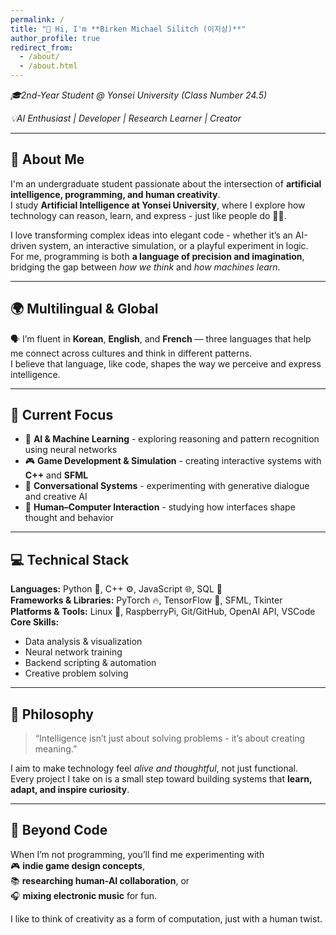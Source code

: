```yaml
---
permalink: /
title: "👋 Hi, I'm **Birken Michael Silitch (이지상)**"
author_profile: true
redirect_from: 
  - /about/
  - /about.html
---
```


  
*🎓2nd-Year Student @ Yonsei University (Class Number 24.5)*

*💡AI Enthusiast | Developer | Research Learner | Creator*

---

## 🧠 About Me

I'm an undergraduate student passionate about the intersection of **artificial intelligence, programming, and human creativity**.  
I study **Artificial Intelligence at Yonsei University**, where I explore how technology can reason, learn, and express - just like people do 🤖💭.

I love transforming complex ideas into elegant code - whether it’s an AI-driven system, an interactive simulation, or a playful experiment in logic.  
For me, programming is both **a language of precision and imagination**, bridging the gap between *how we think* and *how machines learn*.

---

## 🌍 Multilingual & Global

🗣️ I’m fluent in **Korean**, **English**, and **French** — three languages that help me connect across cultures and think in different patterns.  
I believe that language, like code, shapes the way we perceive and express intelligence.

---

## 🚀 Current Focus

- 🧬 **AI & Machine Learning** - exploring reasoning and pattern recognition using neural networks  
- 🎮 **Game Development & Simulation** - creating interactive systems with **C++** and **SFML**  
- 💬 **Conversational Systems** - experimenting with generative dialogue and creative AI  
- 🧩 **Human–Computer Interaction** - studying how interfaces shape thought and behavior  

---

## 💻 Technical Stack

**Languages:** Python 🐍, C++ ⚙️, JavaScript 🌐, SQL 💾  
**Frameworks & Libraries:** PyTorch 🔥, TensorFlow 🧠, SFML, Tkinter  
**Platforms & Tools:** Linux 🐧, RaspberryPi, Git/GitHub, OpenAI API, VSCode  
**Core Skills:**  
- Data analysis & visualization  
- Neural network training  
- Backend scripting & automation  
- Creative problem solving  

---

## 🌟 Philosophy

> “Intelligence isn’t just about solving problems - it’s about creating meaning.”

I aim to make technology feel *alive and thoughtful*, not just functional.  
Every project I take on is a small step toward building systems that **learn, adapt, and inspire curiosity**.

---

## 🧩 Beyond Code

When I’m not programming, you’ll find me experimenting with  
🎮 **indie game design concepts**,  
📚 **researching human-AI collaboration**, or  
🎧 **mixing electronic music** for fun.  

I like to think of creativity as a form of computation, just with a human twist.
